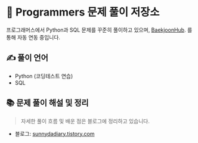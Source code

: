 # 📘 Programmers 문제 풀이 저장소

프로그래머스에서 Python과 SQL 문제를 꾸준히 풀이하고 있으며,  [BaekjoonHub](https://github.com/BaekjoonHub/BaekjoonHub). 를 통해 자동 연동 중입니다.

## ✍️ 풀이 언어
- Python (코딩테스트 연습)
- SQL

## 📚 문제 풀이 해설 및 정리
> 자세한 풀이 흐름 및 배운 점은 블로그에 정리하고 있습니다.

- 블로그: [sunnydadiary.tistory.com](https://sunnydadiary.tistory.com/)
